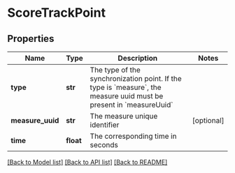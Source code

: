 # ScoreTrackPoint

## Properties
Name | Type | Description | Notes
------------ | ------------- | ------------- | -------------
**type** | **str** | The type of the synchronization point. If the type is &#x60;measure&#x60;, the measure uuid must be present in &#x60;measureUuid&#x60; | 
**measure_uuid** | **str** | The measure unique identifier | [optional] 
**time** | **float** | The corresponding time in seconds | 

[[Back to Model list]](../README.md#documentation-for-models) [[Back to API list]](../README.md#documentation-for-api-endpoints) [[Back to README]](../README.md)



